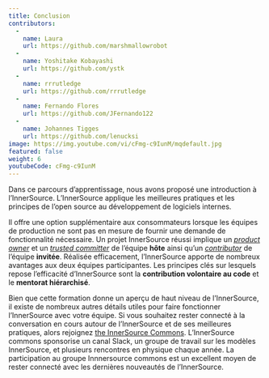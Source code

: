 ```yaml
---
title: Conclusion
contributors:
  - 
    name: Laura
    url: https://github.com/marshmallowrobot
  - 
    name: Yoshitake Kobayashi
    url: https://github.com/ystk
  - 
    name: rrrutledge
    url: https://github.com/rrrutledge
  - 
    name: Fernando Flores
    url: https://github.com/JFernando122
  - 
    name: Johannes Tigges
    url: https://github.com/lenucksi
image: https://img.youtube.com/vi/cFmg-c9IunM/mqdefault.jpg
featured: false
weight: 6
youtubeCode: cFmg-c9IunM
---
```


<div class="paragraph">
<p>Dans ce parcours d&#8217;apprentissage, nous avons proposé une introduction à l&#8217;InnerSource.
L&#8217;InnerSource applique les meilleures pratiques et les principes de l&#8217;open source au développement de logiciels internes.</p>
</div>
<div class="paragraph">
<p>Il offre une option supplémentaire aux consommateurs lorsque les équipes de production ne sont pas en mesure de fournir une demande de fonctionnalité nécessaire.
Un projet InnerSource réussi implique un <a href="https://innersourcecommons.org/learn/learning-path/product-owner"><em>product owner</em></a> et un <a href="https://innersourcecommons.org/learn/learning-path/trusted-committer"><em>trusted committer</em></a> de l&#8217;équipe <strong>hôte</strong> ainsi qu&#8217;un <a href="https://innersourcecommons.org/learn/learning-path/contributor"><em>contributor</em></a> de l&#8217;équipe <strong>invitée</strong>.
Réalisée efficacement, l&#8217;InnerSource apporte de nombreux avantages aux deux équipes participantes.
Les principes clés sur lesquels repose l&#8217;efficacité d&#8217;InnerSource sont la <strong>contribution volontaire au code</strong> et le <strong>mentorat hiérarchisé</strong>.</p>
</div>
<div class="paragraph">
<p>Bien que cette formation donne un aperçu de haut niveau de l&#8217;InnerSource, il existe de nombreux autres détails utiles pour faire fonctionner l&#8217;InnerSource avec votre équipe.
Si vous souhaitez rester connecté à la conversation en cours autour de l&#8217;InnerSource et de ses meilleures pratiques, alors rejoignez <a href="http://innersourcecommons.org">the InnerSource Commons</a>.
L&#8217;InnerSource commons sponsorise un canal Slack, un groupe de travail sur les modèles InnerSource, et plusieurs rencontres en physique chaque année.
La participation au groupe Innnersource commons est un excellent moyen de rester connecté avec les dernières nouveautés de l&#8217;InnerSource.</p>
</div>
<!--- This file autogenerated from https://github.com/InnerSourceCommons/InnerSourceLearningPath/blob/main/scripts -->